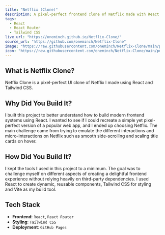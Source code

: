 ```yaml
---
title: "Netflix (Clone)"
description: A pixel-perfect frontend clone of Netflix made with React
tags:
  - React
  - React Router
  - Tailwind CSS
live_url: "https://oneminch.github.io/Netflix-Clone/"
source_url: "https://github.com/oneminch/Netflix-Clone"
image: "https://raw.githubusercontent.com/oneminch/Netflix-Clone/main/public/screenshot.png"
icon: "https://raw.githubusercontent.com/oneminch/Netflix-Clone/main/public/logo.svg"
---
```


## What is Netflix Clone?

Netflix Clone is a pixel-perfect UI clone of Netflix I made using React and Tailwind CSS.

## Why Did You Build It?

I built this project to better understand how to build modern frontend systems using React. I wanted to see if I could recreate a simple yet pixel-perfect version of a popular web app, and I ended up choosing Netflix. The main challenge came from trying to emulate the different interactions and micro-interactions on Netflix such as smooth side-scrolling and scaling title cards on hover.

## How Did You Build It?

I kept the tools I used in this project to a minimum. The goal was to challenge myself on different aspects of creating a delightful frontend experience without relying heavily on third-party dependencies. I used React to create dynamic, reusable components, Tailwind CSS for styling and Vite as my build tool.

## Tech Stack

- **Frontend**: `React`, `React Router`
- **Styling**: `Tailwind CSS`
- **Deployment**: `GitHub Pages`
